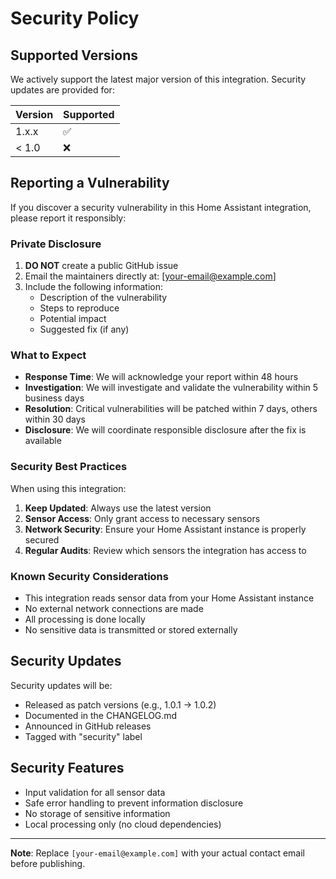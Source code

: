 # Security Policy

## Supported Versions

We actively support the latest major version of this integration. Security updates are provided for:

| Version | Supported          |
| ------- | ------------------ |
| 1.x.x   | :white_check_mark: |
| < 1.0   | :x:                |

## Reporting a Vulnerability

If you discover a security vulnerability in this Home Assistant integration, please report it responsibly:

### Private Disclosure

1. **DO NOT** create a public GitHub issue
2. Email the maintainers directly at: [your-email@example.com]
3. Include the following information:
   - Description of the vulnerability
   - Steps to reproduce
   - Potential impact
   - Suggested fix (if any)

### What to Expect

- **Response Time**: We will acknowledge your report within 48 hours
- **Investigation**: We will investigate and validate the vulnerability within 5 business days
- **Resolution**: Critical vulnerabilities will be patched within 7 days, others within 30 days
- **Disclosure**: We will coordinate responsible disclosure after the fix is available

### Security Best Practices

When using this integration:

1. **Keep Updated**: Always use the latest version
2. **Sensor Access**: Only grant access to necessary sensors
3. **Network Security**: Ensure your Home Assistant instance is properly secured
4. **Regular Audits**: Review which sensors the integration has access to

### Known Security Considerations

- This integration reads sensor data from your Home Assistant instance
- No external network connections are made
- All processing is done locally
- No sensitive data is transmitted or stored externally

## Security Updates

Security updates will be:

- Released as patch versions (e.g., 1.0.1 → 1.0.2)
- Documented in the CHANGELOG.md
- Announced in GitHub releases
- Tagged with "security" label

## Security Features

- Input validation for all sensor data
- Safe error handling to prevent information disclosure
- No storage of sensitive information
- Local processing only (no cloud dependencies)

---

**Note**: Replace `[your-email@example.com]` with your actual contact email before publishing.
